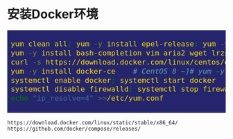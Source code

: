 # 安装Docker环境

<table><tr><td bgcolor=#24256C><font face="黑体" color=#FADD0B size=4>

````bash
yum clean all; yum -y install epel-release; yum -y update
yum -y install bash-completion vim aria2 wget lrzsz iptables-services iftop iproute net-tools ntp mtr tcping openssl
curl -s https://download.docker.com/linux/centos/docker-ce.repo -o /etc/yum.repos.d/docker-ce.repo
yum -y install docker-ce    # CentOS 8 ~]# yum -y install docker-ce --nobest
systemctl enable docker; systemctl start docker
systemctl disable firewalld; systemctl stop firewalld
echo "ip_resolve=4" >>/etc/yum.conf
````

</font></td></tr></table>

    https://download.docker.com/linux/static/stable/x86_64/
    https://github.com/docker/compose/releases/
